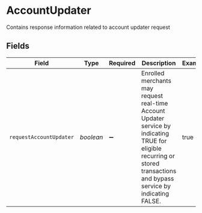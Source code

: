 # AccountUpdater

Contains response information related to account updater request


## Fields

| Field                                                                                                                                                                     | Type                                                                                                                                                                      | Required                                                                                                                                                                  | Description                                                                                                                                                               | Example                                                                                                                                                                   |
| ------------------------------------------------------------------------------------------------------------------------------------------------------------------------- | ------------------------------------------------------------------------------------------------------------------------------------------------------------------------- | ------------------------------------------------------------------------------------------------------------------------------------------------------------------------- | ------------------------------------------------------------------------------------------------------------------------------------------------------------------------- | ------------------------------------------------------------------------------------------------------------------------------------------------------------------------- |
| `requestAccountUpdater`                                                                                                                                                   | *boolean*                                                                                                                                                                 | :heavy_minus_sign:                                                                                                                                                        | Enrolled merchants may request real-time Account Updater service by indicating TRUE for eligible recurring or stored transactions and bypass service by indicating FALSE. | true                                                                                                                                                                      |